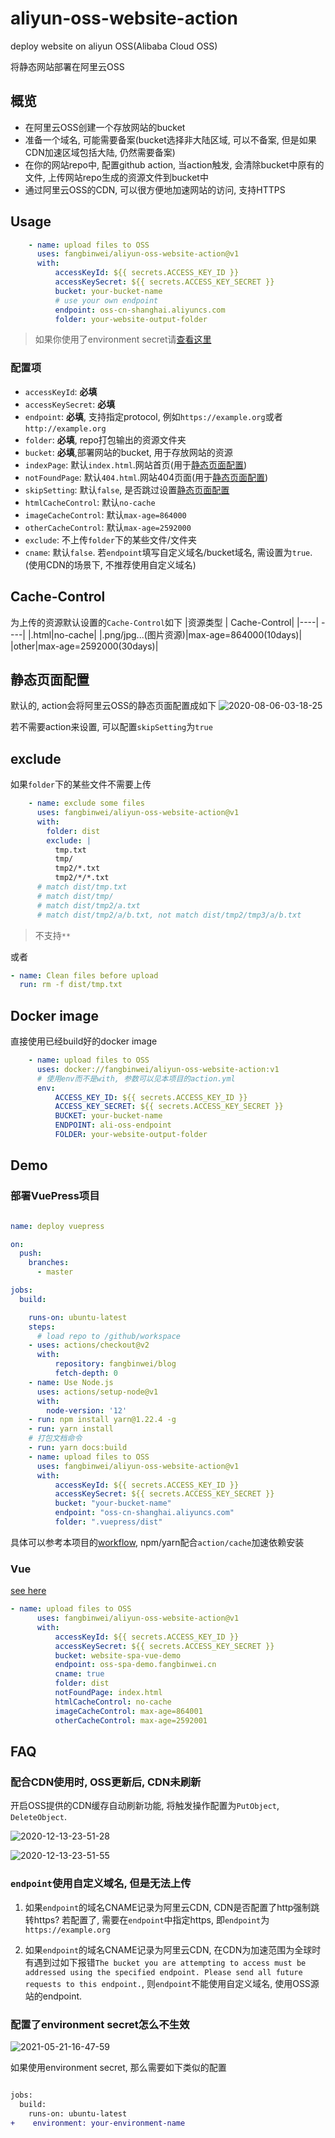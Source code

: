 # aliyun-oss-website-action

deploy website on aliyun OSS(Alibaba Cloud OSS)

将静态网站部署在阿里云OSS

## 概览
- 在阿里云OSS创建一个存放网站的bucket
- 准备一个域名, 可能需要备案(bucket选择非大陆区域, 可以不备案, 但是如果CDN加速区域包括大陆, 仍然需要备案)
- 在你的网站repo中, 配置github action, 当action触发, 会清除bucket中原有的文件, 上传网站repo生成的资源文件到bucket中
- 通过阿里云OSS的CDN, 可以很方便地加速网站的访问, 支持HTTPS

## Usage

```yml
    - name: upload files to OSS
      uses: fangbinwei/aliyun-oss-website-action@v1
      with:
          accessKeyId: ${{ secrets.ACCESS_KEY_ID }}
          accessKeySecret: ${{ secrets.ACCESS_KEY_SECRET }}
          bucket: your-bucket-name
          # use your own endpoint
          endpoint: oss-cn-shanghai.aliyuncs.com
          folder: your-website-output-folder
```
> 如果你使用了environment secret请[查看这里]()
### 配置项
- `accessKeyId`: **必填**
- `accessKeySecret`: **必填**
- `endpoint`: **必填**, 支持指定protocol, 例如`https://example.org`或者`http://example.org`
- `folder`: **必填**, repo打包输出的资源文件夹
- `bucket`: **必填**,部署网站的bucket, 用于存放网站的资源
- `indexPage`: 默认`index.html`.网站首页(用于[静态页面配置](#静态页面配置))
- `notFoundPage`: 默认`404.html`.网站404页面(用于[静态页面配置](#静态页面配置))
- `skipSetting`: 默认`false`, 是否跳过设置[静态页面配置](#静态页面配置)
- `htmlCacheControl`: 默认`no-cache`
- `imageCacheControl`: 默认`max-age=864000`
- `otherCacheControl`: 默认`max-age=2592000`
- `exclude`: 不上传`folder`下的某些文件/文件夹
- `cname`: 默认`false`. 若`endpoint`填写自定义域名/bucket域名, 需设置为`true`. (使用CDN的场景下, 不推荐使用自定义域名)

## Cache-Control
为上传的资源默认设置的`Cache-Control`如下
|资源类型 | Cache-Control|
|----| ----|
|.html|no-cache|
|.png/jpg...(图片资源)|max-age=864000(10days)|
|other|max-age=2592000(30days)|

## 静态页面配置
默认的, action会将阿里云OSS的静态页面配置成如下
![2020-08-06-03-18-25](https://image.fangbinwei.cn/github/aliyun-oss-website-action/2020-08-06-03-18-25_05d556d8.png)

若不需要action来设置, 可以配置`skipSetting`为`true`

## exclude
如果`folder`下的某些文件不需要上传


```yml
    - name: exclude some files
      uses: fangbinwei/aliyun-oss-website-action@v1
      with:
        folder: dist
        exclude: |
          tmp.txt
          tmp/
          tmp2/*.txt
          tmp2/*/*.txt
      # match dist/tmp.txt
      # match dist/tmp/
      # match dist/tmp2/a.txt
      # match dist/tmp2/a/b.txt, not match dist/tmp2/tmp3/a/b.txt
```
> 不支持`**`

或者
```yml
- name: Clean files before upload
  run: rm -f dist/tmp.txt
```

## Docker image
直接使用已经build好的docker image
```yml
    - name: upload files to OSS
      uses: docker://fangbinwei/aliyun-oss-website-action:v1
      # 使用env而不是with, 参数可以见本项目的action.yml
      env:
          ACCESS_KEY_ID: ${{ secrets.ACCESS_KEY_ID }}
          ACCESS_KEY_SECRET: ${{ secrets.ACCESS_KEY_SECRET }}
          BUCKET: your-bucket-name
          ENDPOINT: ali-oss-endpoint
          FOLDER: your-website-output-folder
```

## Demo
### 部署VuePress项目

```yml

name: deploy vuepress

on:
  push:
    branches:
      - master

jobs:
  build:

    runs-on: ubuntu-latest
    steps:
      # load repo to /github/workspace
    - uses: actions/checkout@v2
      with:
          repository: fangbinwei/blog
          fetch-depth: 0
    - name: Use Node.js
      uses: actions/setup-node@v1
      with:
        node-version: '12'
    - run: npm install yarn@1.22.4 -g
    - run: yarn install
    # 打包文档命令
    - run: yarn docs:build
    - name: upload files to OSS
      uses: fangbinwei/aliyun-oss-website-action@v1
      with:
          accessKeyId: ${{ secrets.ACCESS_KEY_ID }}
          accessKeySecret: ${{ secrets.ACCESS_KEY_SECRET }}
          bucket: "your-bucket-name"
          endpoint: "oss-cn-shanghai.aliyuncs.com" 
          folder: ".vuepress/dist"
```
具体可以参考本项目的[workflow](.github/workflows/test.yml), npm/yarn配合`action/cache`加速依赖安装

### Vue

[see here](https://github.com/fangbinwei/oss-website-demo-spa-vue)

```yml
- name: upload files to OSS
      uses: fangbinwei/aliyun-oss-website-action@v1
      with:
          accessKeyId: ${{ secrets.ACCESS_KEY_ID }}
          accessKeySecret: ${{ secrets.ACCESS_KEY_SECRET }}
          bucket: website-spa-vue-demo
          endpoint: oss-spa-demo.fangbinwei.cn
          cname: true
          folder: dist
          notFoundPage: index.html
          htmlCacheControl: no-cache
          imageCacheControl: max-age=864001
          otherCacheControl: max-age=2592001
```

## FAQ

### 配合CDN使用时, OSS更新后, CDN未刷新

开启OSS提供的CDN缓存自动刷新功能, 将触发操作配置为`PutObject`, `DeleteObject`.

![2020-12-13-23-51-28](https://image.fangbinwei.cn/github/aliyun-oss-website-action/2020-12-13-23-51-28_2c310155.png)

![2020-12-13-23-51-55](https://image.fangbinwei.cn/github/aliyun-oss-website-action/2020-12-13-23-51-55_5fe79a54.png)

### `endpoint`使用自定义域名, 但是无法上传
1. 如果`endpoint`的域名CNAME记录为阿里云CDN, CDN是否配置了http强制跳转https? 若配置了, 需要在`endpoint`中指定https, 即`endpoint`为`https://example.org`

2. 如果`endpoint`的域名CNAME记录为阿里云CDN, 在CDN为加速范围为全球时有遇到过如下报错`The bucket you are attempting to access must be addressed using the specified endpoint. Please send all future requests to this endpoint.`, 则`endpoint`不能使用自定义域名, 使用OSS源站的endpoint.

### 配置了environment secret怎么不生效

![2021-05-21-16-47-59](https://image.fangbinwei.cn/github/aliyun-oss-website-action/2021-05-21-16-47-59_affec2b0.png)

如果使用environment secret, 那么需要如下类似的配置

```diff

jobs:
  build:
    runs-on: ubuntu-latest
+    environment: your-environment-name

```